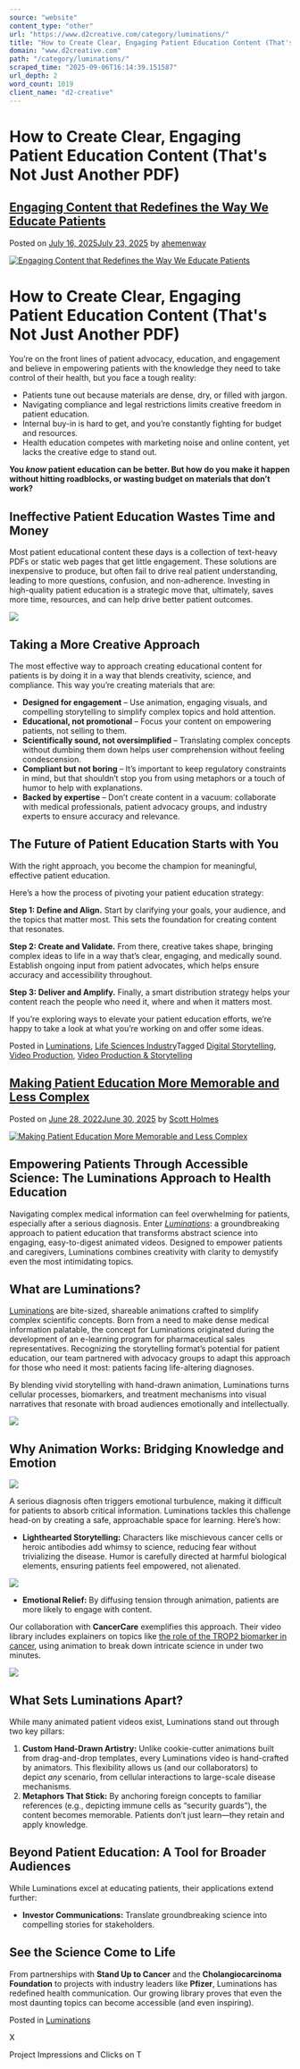 ```yaml
---
source: "website"
content_type: "other"
url: "https://www.d2creative.com/category/luminations/"
title: "How to Create Clear, Engaging Patient Education Content (That's Not Just Another PDF)"
domain: "www.d2creative.com"
path: "/category/luminations/"
scraped_time: "2025-09-06T16:14:39.151587"
url_depth: 2
word_count: 1019
client_name: "d2-creative"
---
```


# How to Create Clear, Engaging Patient Education Content (That's Not Just Another PDF)

## [Engaging Content that Redefines the Way We Educate Patients](https://www.d2creative.com/changing-patient-ed/)

Posted on [July 16, 2025July 23, 2025](https://www.d2creative.com/changing-patient-ed/) by [ahemenway](https://www.d2creative.com/author/ahemenway/)

[![Engaging Content that Redefines the Way We Educate Patients](https://www.d2creative.com/wp-content/uploads/2025/05/D2-Award-Card@2x.jpg)](https://www.d2creative.com/changing-patient-ed/)

# How to Create Clear, Engaging Patient Education Content (That's Not Just Another PDF)

You’re on the front lines of patient advocacy, education, and engagement and believe in empowering patients with the knowledge they need to take control of their health, but you face a tough reality:

*   Patients tune out because materials are dense, dry, or filled with jargon.
*   Navigating compliance and legal restrictions limits creative freedom in patient education.
*   Internal buy-in is hard to get, and you’re constantly fighting for budget and resources.
*   Health education competes with marketing noise and online content, yet lacks the creative edge to stand out.

**You _know_ patient education can be better. But how do you make it happen without hitting roadblocks, or wasting budget on materials that don’t work?**

## Ineffective Patient Education Wastes Time and Money

Most patient educational content these days is a collection of text-heavy PDFs or static web pages that get little engagement. These solutions are inexpensive to produce, but often fail to drive real patient understanding, leading to more questions, confusion, and non-adherence. Investing in high-quality patient education is a strategic move that, ultimately, saves more time, resources, and can help drive better patient outcomes.

![](https://www.d2creative.com/wp-content/uploads/2025/07/Luminations-blog-graphic-1-1024x536.png)

## Taking a More Creative Approach

The most effective way to approach creating educational content for patients is by doing it in a way that blends creativity, science, and compliance. This way you’re creating materials that are:

*   **Designed for engagement** – Use animation, engaging visuals, and compelling storytelling to simplify complex topics and hold attention.
*   **Educational, not promotional** – Focus your content on empowering patients, not selling to them.
*   **Scientifically sound, not oversimplified** – Translating complex concepts without dumbing them down helps user comprehension without feeling condescension.
*   **Compliant but not boring** – It’s important to keep regulatory constraints in mind, but that shouldn’t stop you from using metaphors or a touch of humor to help with explanations.
*   **Backed by expertise** – Don’t create content in a vacuum: collaborate with medical professionals, patient advocacy groups, and industry experts to ensure accuracy and relevance.

## The Future of Patient Education Starts with You

With the right approach, you become the champion for meaningful, effective patient education.

Here’s a how the process of pivoting your patient education strategy:

**Step 1: Define and Align.** Start by clarifying your goals, your audience, and the topics that matter most. This sets the foundation for creating content that resonates.

**Step 2: Create and Validate.** From there, creative takes shape, bringing complex ideas to life in a way that’s clear, engaging, and medically sound. Establish ongoing input from patient advocates, which helps ensure accuracy and accessibility throughout.

**Step 3: Deliver and Amplify.** Finally, a smart distribution strategy helps your content reach the people who need it, where and when it matters most.

If you’re exploring ways to elevate your patient education efforts, we’re happy to take a look at what you’re working on and offer some ideas.

Posted in [Luminations](https://www.d2creative.com/category/luminations/), [Life Sciences Industry](https://www.d2creative.com/category/life-sciences-industry/)Tagged [Digital Storytelling](https://www.d2creative.com/tag/digital-storytelling/), [Video Production](https://www.d2creative.com/tag/video-production/), [Video Production & Storytelling](https://www.d2creative.com/tag/video-production-storytelling/)

## [Making Patient Education More Memorable and Less Complex](https://www.d2creative.com/luminations-patient-education-content/)

Posted on [June 28, 2022June 30, 2025](https://www.d2creative.com/luminations-patient-education-content/) by [Scott Holmes](https://www.d2creative.com/author/sholmesd2creative-com/)

[![Making Patient Education More Memorable and Less Complex](https://www.d2creative.com/wp-content/uploads/2022/06/blog-hero-luminations@2x.png)](https://www.d2creative.com/luminations-patient-education-content/)

## Empowering Patients Through Accessible Science: The Luminations Approach to Health Education

Navigating complex medical information can feel overwhelming for patients, especially after a serious diagnosis. Enter _[Luminations](https://luminations.health/)_: a groundbreaking approach to patient education that transforms abstract science into engaging, easy-to-digest animated videos. Designed to empower patients and caregivers, Luminations combines creativity with clarity to demystify even the most intimidating topics.

## What are Luminations?

[Luminations](https://www.youtube.com/@Luminations-Health) are bite-sized, shareable animations crafted to simplify complex scientific concepts. Born from a need to make dense medical information palatable, the concept for Luminations originated during the development of an e-learning program for pharmaceutical sales representatives. Recognizing the storytelling format’s potential for patient education, our team partnered with advocacy groups to adapt this approach for those who need it most: patients facing life-altering diagnoses.

By blending vivid storytelling with hand-drawn animation, Luminations turns cellular processes, biomarkers, and treatment mechanisms into visual narratives that resonate with broad audiences emotionally and intellectually.

![](https://www.d2creative.com/wp-content/uploads/2025/06/ahaladystill-275x300.png)

## Why Animation Works: Bridging Knowledge and Emotion

![](https://www.d2creative.com/wp-content/uploads/2022/06/humanitypic-1024x614.png)

A serious diagnosis often triggers emotional turbulence, making it difficult for patients to absorb critical information. Luminations tackles this challenge head-on by creating a safe, approachable space for learning. Here’s how:

*   **Lighthearted Storytelling:** Characters like mischievous cancer cells or heroic antibodies add whimsy to science, reducing fear without trivializing the disease. Humor is carefully directed at harmful biological elements, ensuring patients feel empowered, not alienated.

![](https://www.d2creative.com/wp-content/uploads/2022/06/missiles-1024x586.png)

*   **Emotional Relief:** By diffusing tension through animation, patients are more likely to engage with content.

Our collaboration with **CancerCare** exemplifies this approach. Their video library includes explainers on topics like [the role of the TROP2 biomarker in cancer](https://youtu.be/Y2bUWASNz0A?si=1YzkMWHC2LAFauAx), using animation to break down intricate science in under two minutes.

![](https://www.d2creative.com/wp-content/uploads/2022/06/cellsmulti.png)

## What Sets Luminations Apart?

While many animated patient videos exist, Luminations stand out through two key pillars:

1.  **Custom Hand-Drawn Artistry:** Unlike cookie-cutter animations built from drag-and-drop templates, every Luminations video is hand-crafted by animators. This flexibility allows us (and our collaborators) to depict _any_ scenario, from cellular interactions to large-scale disease mechanisms.
2.  **Metaphors That Stick:** By anchoring foreign concepts to familiar references (e.g., depicting immune cells as “security guards”), the content becomes memorable. Patients don’t just learn—they retain and apply knowledge.

## Beyond Patient Education: A Tool for Broader Audiences

While Luminations excel at educating patients, their applications extend further:

*   **Investor Communications:** Translate groundbreaking science into compelling stories for stakeholders.

## See the Science Come to Life

From partnerships with **Stand Up to Cancer** and the **Cholangiocarcinoma Foundation** to projects with industry leaders like **Pfizer**, Luminations has redefined health communication. Our growing library proves that even the most daunting topics can become accessible (and even inspiring).

Posted in [Luminations](https://www.d2creative.com/category/luminations/)

X

Project Impressions and Clicks on T